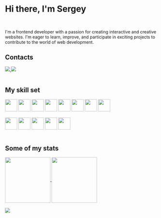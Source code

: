 <h1>Hi there, I'm Sergey</h1>
<br />

I'm a frontend developer with a passion for creating interactive and creative websites. I'm eager to learn, improve, and participate in exciting projects to contribute to the world of web development.

<h2>Contacts</h2>
<div>
  <a href="https://t.me/SergAsEnt" target="_blank" rel="noopener">
    <img src="https://img.shields.io/badge/-Telegram-090909?style=for-the-badge&logo=telegram&logoColor=27A0D9" />
  </a>
  <a href="mailto:sega12b@yandex.ru" target="_blank" rel="noopener">
    <img src="https://img.shields.io/badge/Email-D14836?style=for-the-badge&logo=maildotru&logoColor=white" />
  </a>
</div>

<br />

<h2>My skill set</h2>
<div>
  <img src="https://img.shields.io/badge/react-030310?style=for-the-badge&logo=react&logoColor=%2361DAFB" height="40" />
  <img src="https://img.shields.io/badge/javascript-030310?style=for-the-badge&logo=javascript&logoColor=%23F7DF1E" height="40" />
  <img src="https://img.shields.io/badge/html5-030310?style=for-the-badge&logo=html5&logoColor=D14836" height="40" />
  <img src="https://img.shields.io/badge/css3-030310?style=for-the-badge&logo=css3&logoColor=%231572B6" height="40" />
  <img src="https://img.shields.io/badge/bem-030310?style=for-the-badge&logo=bem&logoColor=AAAAAA" height="40" />
  <img src="https://img.shields.io/badge/git-030310?style=for-the-badge&logo=git&logoColor=D14836" height="40" />
  <img src="https://img.shields.io/badge/webpack-030310?style=for-the-badge&logo=webpack&logoColor=1a6bac" height="40" />
  <img src="https://img.shields.io/badge/eslint-030310?style=for-the-badge&logo=eslint&logoColor=6358D4" height="40" />
</div>
<br />
<div>
  <img src="https://img.shields.io/badge/node.js-030314?style=for-the-badge&logo=nodedotjs&logoColor=26e00" height="40" />
  <img src="https://img.shields.io/badge/express-030314?style=for-the-badge&logo=express&logoColor=eee" height="40" />
  <img src="https://img.shields.io/badge/mongodb-030314?style=for-the-badge&logo=mongodb&logoColor=06ef67" height="40" />
  <img src="https://img.shields.io/badge/nginx-030314?style=for-the-badge&logo=nginx&logoColor=009900" height="40" />
  <img src="https://img.shields.io/badge/bash-030314?style=for-the-badge&logo=gnubash&logoColor=73878C" height="40" />
</div>
<br />

<h2>Some of my stats</h2>

<a href="https://github.com/anuraghazra/github-readme-stats">
  <img height=150 align="center" src="https://github-readme-stats.vercel.app/api?username=sergasent&show_icons=true&theme=holi&hide_title=true" />
</a>
<a href="https://github.com/anuraghazra/convoychat">
  <img height="150" align="center" src="https://github-readme-stats.vercel.app/api/top-langs/?username=sergasent&layout=compact&theme=holi&langs_count=8" />
</a>
<br />
<br />
<div>
  <a href="https://www.codewars.com/users/sergasent">
    <img align="top" src="https://www.codewars.com/users/sergasent/badges/large" />
  </a>
</div>

<!--
**sergasent/sergasent** is a ✨ _special_ ✨ repository because its `README.md` (this file) appears on your GitHub profile.

Here are some ideas to get you started:

- 🌱 I’m currently learning ...
- 👯 I’m looking to collaborate on ...
- 🤔 I’m looking for help with ...
- 💬 Ask me about ...
- 📫 How to reach me: ...
- 😄 Pronouns: ...
- ⚡ Fun fact: ...
-->
